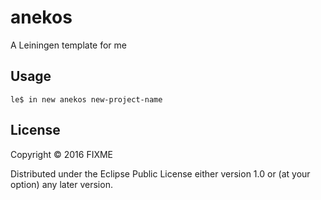 # anekos

A Leiningen template for me

## Usage

```
le$ in new anekos new-project-name
```

## License

Copyright © 2016 FIXME

Distributed under the Eclipse Public License either version 1.0 or (at
your option) any later version.
